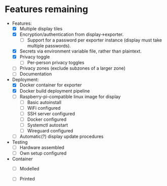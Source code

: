 # Features remaining

- Features:
  - [x] Multiple display tiles
  - [x] Encryption/authentication from display->exporter.
    - [ ] Support for a password per exporter instance (display must take multiple passwords).
  - [x] Secrets via environment variable file, rather than plaintext.
  - [x] Privacy toggle
    - [ ] Per-person privacy toggles
  - [ ] Privacy zones (exclude subzones of a larger zone)
  - [ ] Documentation
- Deployment:
  - [x] Docker container for exporter
  - [x] Docker build deployment pipeline
  - [ ] Raspberry-pi-compatible linux image for display
    - [ ] Basic autoinstall
    - [ ] WiFi configured
    - [ ] SSH server configured
    - [ ] Docker configured
    - [ ] Systemctl autostart
    - [ ] Wireguard configured
  - [ ] Automatic(?) display update procedures
- Testing
  - [ ] Hardware assembled
  - [ ] Own setup configured
- Container
  - [ ] Modelled
  - [ ] Printed

